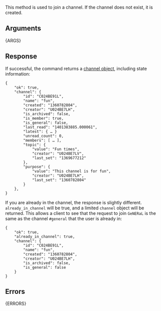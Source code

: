 This method is used to join a channel. If the channel does not exist, it is
created.

## Arguments

{ARGS}


## Response

If successful, the command returns a [channel object](/types/channel), including state information:


	{
	    "ok": true,
	    "channel": {
			"id": "C024BE91L",
			"name": "fun",
			"created": "1360782804",
			"creator": "U024BE7LH",
			"is_archived": false,
			"is_member": true,
			"is_general": false,
			"last_read": "1401383885.000061",
			"latest": { … }
			"unread_count": 0,
			"members": [ … ],
			"topic": {
				"value": "Fun times",
				"creator": "U024BE7LV",
				"last_set": "1369677212"
			},
			"purpose": {
				"value": "This channel is for fun",
				"creator": "U024BE7LH",
				"last_set": "1360782804"
			}
		},
	}

If you are already in the channel, the response is slightly different.
`already_in_channel` will be true, and a limited `channel` object will be
returned. This allows a client to see that the request to join `GeNERaL` is
the same as the channel `#general` that the user is already in:

	{
	    "ok": true,
	    "already_in_channel": true,
	    "channel": {
	        "id": "C024BE91L",
	        "name": "fun",
	        "created": "1360782804",
	        "creator": "U024BE7LH",
	        "is_archived": false,
	        "is_general": false
	    }
	}


## Errors

{ERRORS}
